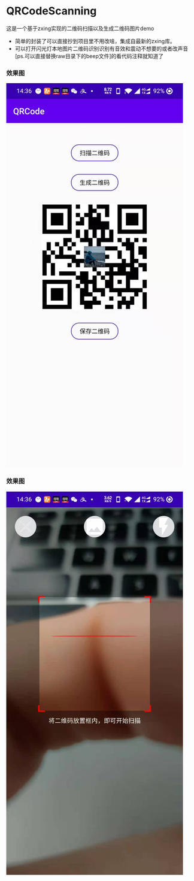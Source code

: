 # QRCodeScanning
这是一个基于zxing实现的二维码扫描以及生成二维码图片demo
* 简单的封装了可以直接抄到项目里不用改啥，集成自最新的zxing库。
* 可以打开闪光灯本地图片二维码识别识别有音效和震动不想要的或者改声音[ps.可以直接替换raw目录下的beep文件]的看代码注释就知道了
### 效果图
![图一](https://github.com/SanYueSI/QRCodeScanning/blob/main/451615271804_.pic.jpg)
### 效果图
![图二](https://github.com/SanYueSI/QRCodeScanning/blob/main/441615271803_.pic.jpg)
